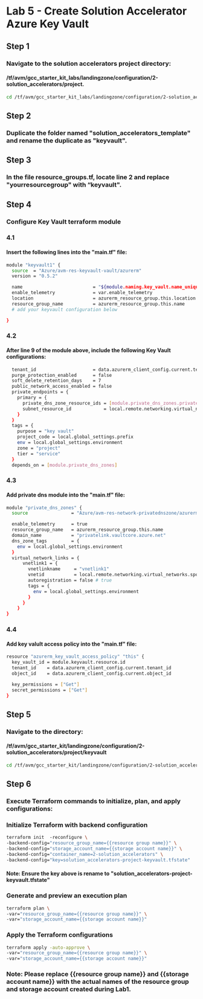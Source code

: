 # Lab 5 - Create Solution Accelerator Azure Key Vault
## Step 1
### Navigate to the solution accelerators project directory: 
#### /tf/avm/gcc_starter_kit_labs/landingzone/configuration/2-solution_accelerators/project.

```bash
cd /tf/avm/gcc_starter_kit_labs/landingzone/configuration/2-solution_accelerators/project
```

## Step 2
### Duplicate the folder named "solution_accelerators_template" and rename the duplicate as "keyvault".

## Step 3
### In the file resource_groups.tf, locate line 2 and replace "yourresourcegroup" with “keyvault".

## Step 4
### Configure Key Vault terraform module

### 4.1
#### Insert the following lines into the "main.tf" file:

```bash
module "keyvault1" {
  source  = "Azure/avm-res-keyvault-vault/azurerm"
  version = "0.5.2"  

  name                          = "${module.naming.key_vault.name_unique}${random_string.this.result}" 
  enable_telemetry              = var.enable_telemetry
  location                      = azurerm_resource_group.this.location
  resource_group_name           = azurerm_resource_group.this.name
  # add your keyvault configuration below

}
```

### 4.2
#### After line 9 of the module above, include the following Key Vault configurations:

```bash
  tenant_id                     = data.azurerm_client_config.current.tenant_id
  purge_protection_enabled      = false 
  soft_delete_retention_days    = 7 
  public_network_access_enabled = false
  private_endpoints = {
    primary = {
      private_dns_zone_resource_ids = [module.private_dns_zones.private_dnz_zone_output.id] 
      subnet_resource_id            = local.remote.networking.virtual_networks.spoke_project.virtual_subnets.subnets["ServiceSubnet"].id  
    }
  }
  tags = { 
    purpose = "key vault" 
    project_code = local.global_settings.prefix 
    env = local.global_settings.environment 
    zone = "project"
    tier = "service"           
  }   
  depends_on = [module.private_dns_zones]  
```

### 4.3
#### Add private dns module into the "main.tf" file:

```bash
module "private_dns_zones" {
  source                = "Azure/avm-res-network-privatednszone/azurerm"  

  enable_telemetry      = true
  resource_group_name   = azurerm_resource_group.this.name
  domain_name           = "privatelink.vaultcore.azure.net"
  dns_zone_tags         = {
    env = local.global_settings.environment 
  }
  virtual_network_links = {
      vnetlink1 = {
        vnetlinkname     = "vnetlink1"
        vnetid           = local.remote.networking.virtual_networks.spoke_project.virtual_network.id  
        autoregistration = false # true
        tags = {
          env = local.global_settings.environment 
        }
      }
    }
}
```

### 4.4
#### Add key valult access policy into the "main.tf" file:

```bash
resource "azurerm_key_vault_access_policy" "this" {
  key_vault_id = module.keyvault.resource.id
  tenant_id    = data.azurerm_client_config.current.tenant_id
  object_id    = data.azurerm_client_config.current.object_id

  key_permissions = ["Get"]
  secret_permissions = ["Get"]
}
```

## Step 5
### Navigate to the directory: 
#### /tf/avm/gcc_starter_kit/landingzone/configuration/2-solution_accelerators/project/keyvault

```bash
cd /tf/avm/gcc_starter_kit/landingzone/configuration/2-solution_accelerators/project/keyvault
```

## Step 6
### Execute Terraform commands to initialize, plan, and apply configurations:

### Initialize Terraform with backend configuration
```bash
terraform init  -reconfigure \
-backend-config="resource_group_name={{resource group name}}" \
-backend-config="storage_account_name={{storage account name}}" \
-backend-config="container_name=2-solution_accelerators" \
-backend-config="key=solution_accelerators-project-keyvault.tfstate"
```
#### Note: Ensure the key above is rename to "solution_accelerators-project-keyvault.tfstate"

### Generate and preview an execution plan
```bash
terraform plan \
-var="resource_group_name={{resource group name}}" \
-var="storage_account_name={{storage account name}}" 
```

### Apply the Terraform configurations
```bash
terraform apply -auto-approve \
-var="resource_group_name={{resource group name}}" \
-var="storage_account_name={{storage account name}}" 
```

### Note: Please replace {{resource group name}} and {{storage account name}} with the actual names of the resource group and storage account created during Lab1.